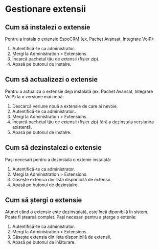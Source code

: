 # Gestionare extensii

## Cum să instalezi o extensie

Pentru a instala o extensie EspoCRM (ex. Pachet Avansat, Integrare VoIP):

1. Autentifică-te ca administrator.
2. Mergi la Administration > Extensions.
3. Încarcă pachetul tău de extensii (fișier zip).
4. Apasă pe butonul de instalre.


## Cum să actualizezi o extensie

Pentru a actualiza o extensie deja instalată (ex. Pachet Avansat, Integrare VoIP) la o versiune mai nouă:

1. Descarcă veriune nouă a extensie de care ai nevoie.
2. Autentifică-te ca administrator..
3. Mergi la Administration > Extensions.
4. Încarcă pachetul tău de extensii (fișier zip) fără a dezinstala versiunea existentă.
5. Apasă pe butonul de instalre.


## Cum să dezinstalezi o extensie

Pași necesari pentru a dezinstala o extenie instalată:

1. Autentifică-te ca administrator.
2. Mergi la Administration > Extensions.
3. Găsește extensia din lista disponibilă de extensii.
4. Apasă pe butonul de dezinstalre.


## Cum să ștergi o extensie

Atunci când o extensie este dezinstalată, este încă diponibilă în sistem. Poate fi ștearsă complet. Pași necesari pentru a șterge o extenie:

1. Autentifică-te ca administrator.
2. Mergi la Administration > Extensions.
3. Găsește extensia din lista disponibilă de extensii.
4. Apasă pe butonul de înlăturare.
